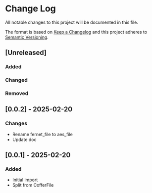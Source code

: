 # Change Log

All notable changes to this project will be documented in this file.

The format is based on [Keep a Changelog](http://keepachangelog.com/)
and this project adheres to [Semantic Versioning](http://semver.org/).

## [Unreleased]

### Added

### Changed

### Removed


## [0.0.2] - 2025-02-20

### Changes

- Rename fernet_file to aes_file
- Update doc


## [0.0.1] - 2025-02-20

### Added

- Initial import
- Split from CofferFile
